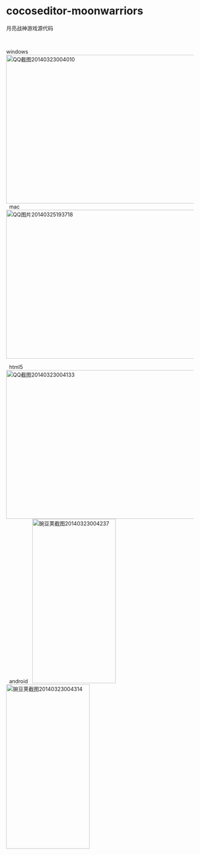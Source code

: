 cocoseditor-moonwarriors
========================
月亮战神游戏源代码

&nbsp;

windows
&nbsp;
<a href="http://blog.makeapp.co/?attachment_id=387" rel="attachment wp-att-387"><img class="alignnone size-full wp-image-387" alt="QQ截图20140323004010" src="http://blog.makeapp.co/wp-content/uploads/2014/03/QQ截图20140323004010.png" width="700" height="400" /></a>
&nbsp;
mac
&nbsp;
<a href="http://blog.makeapp.co/?attachment_id=443" rel="attachment wp-att-443"><img class="alignnone size-full wp-image-443" alt="QQ图片20140325193718" src="http://blog.makeapp.co/wp-content/uploads/2014/03/QQ图片20140325193718.jpg" width="600" height="400" /></a>

&nbsp;
html5
&nbsp;
<a href="http://blog.makeapp.co/?attachment_id=388" rel="attachment wp-att-388"><img class="alignnone size-full wp-image-388" alt="QQ截图20140323004133" src="http://blog.makeapp.co/wp-content/uploads/2014/03/QQ截图20140323004133.png" width="700" height="400" /></a>
&nbsp;
android
&nbsp;
<a href="http://blog.makeapp.co/?attachment_id=389" rel="attachment wp-att-389"><img class="alignnone size-full wp-image-389" alt="豌豆荚截图20140323004237" src="http://blog.makeapp.co/wp-content/uploads/2014/03/豌豆荚截图20140323004237.png" width="224" height="442" /></a>     <a href="http://blog.makeapp.co/?attachment_id=390" rel="attachment wp-att-390"><img class="alignnone size-full wp-image-390" alt="豌豆荚截图20140323004314" src="http://blog.makeapp.co/wp-content/uploads/2014/03/豌豆荚截图20140323004314.png" width="224" height="442" /></a>
&nbsp;
